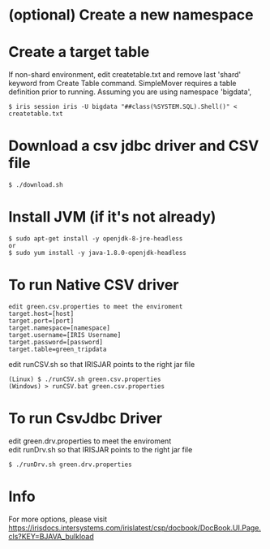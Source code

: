 # (optional) Create a new namespace
# Create a target table
If non-shard environment, edit createtable.txt and remove last 'shard' keyword from Create Table command.
SimpleMover requires a table definition prior to running.  Assuming you are using namespace 'bigdata',
```
$ iris session iris -U bigdata "##class(%SYSTEM.SQL).Shell()" < createtable.txt
```

# Download a csv jdbc driver and CSV file
```
$ ./download.sh
```
# Install JVM (if it's not already)
```
$ sudo apt-get install -y openjdk-8-jre-headless  
or  
$ sudo yum install -y java-1.8.0-openjdk-headless
```
# To run Native CSV driver
```
edit green.csv.properties to meet the enviroment
target.host=[host]  
target.port=[port]  
target.namespace=[namespace]  
target.username=[IRIS Username]  
target.password=[password]  
target.table=green_tripdata
```

edit runCSV.sh so that IRISJAR points to the right jar file  
```
(Linux) $ ./runCSV.sh green.csv.properties
(Windows) > runCSV.bat green.csv.properties
```
# To run CsvJdbc Driver
edit green.drv.properties to meet the enviroment  
edit runDrv.sh so that IRISJAR points to the right jar file  
```
$ ./runDrv.sh green.drv.properties
```
# Info
For more options, please visit   
https://irisdocs.intersystems.com/irislatest/csp/docbook/DocBook.UI.Page.cls?KEY=BJAVA_bulkload

